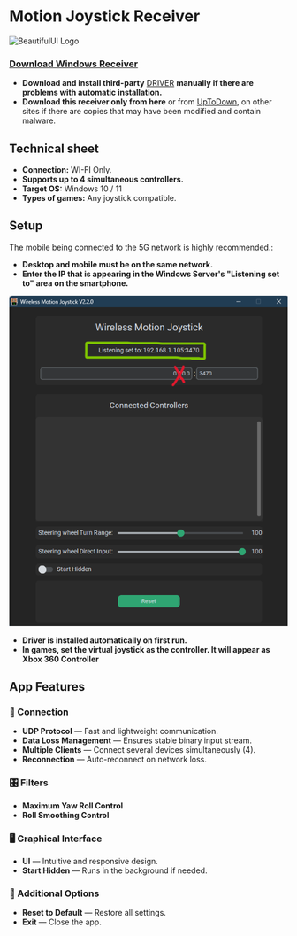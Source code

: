 
# Motion Joystick Receiver
![BeautifulUI Logo](https://raw.githubusercontent.com/Suundumused/Motion-Joystick-Steering-Wheel/refs/heads/main/Server%20Side/icon/icon.ico)

### [Download Windows Receiver](https://github.com/Suundumused/Motion-Joystick-Steering-Wheel/releases)
-  **Download and install third-party** [DRIVER](https://github.com/Suundumused/Motion-Joystick-Steering-Wheel/tree/main/Server%20Side/Driver) **manually if there are problems with automatic installation.**
-  **Download this receiver only from here** or from [UpToDown](https://gravity-joystick-receiver.br.uptodown.com/windows), on other sites if there are copies that may have been modified and contain malware.

## Technical sheet

-  **Connection:** WI-FI Only.
-  **Supports up to 4 simultaneous controllers.**
-  **Target OS:** Windows 10 / 11
-  **Types of games:** Any joystick compatible.

## Setup

The mobile being connected to the 5G network is highly recommended.:

-  **Desktop and mobile must be on the same network.**
-  **Enter the IP that is appearing in the Windows Server's "Listening set to" area on the smartphone.**

![receiver](https://raw.githubusercontent.com/Suundumused/Motion-Joystick-Steering-Wheel/refs/heads/main/Assets/Screenshot%202025-06-04%20154453.png)
-  **Driver is installed automatically on first run.**
-  **In games, set the virtual joystick as the controller. It will appear as Xbox 360 Controller**

## App Features
### 🔌 Connection
- **UDP Protocol** — Fast and lightweight communication.
- **Data Loss Management** — Ensures stable binary input stream.
- **Multiple Clients** — Connect several devices simultaneously (4).
- **Reconnection** — Auto-reconnect on network loss.

### 🎛️ Filters
- **Maximum Yaw Roll Control**
- **Roll Smoothing Control**

### 🖥️ Graphical Interface
- **UI** — Intuitive and responsive design.
- **Start Hidden** — Runs in the background if needed.

### 🧰 Additional Options
- **Reset to Default** — Restore all settings.
- **Exit** — Close the app.